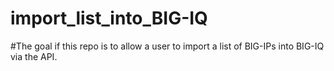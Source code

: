 # import_list_into_BIG-IQ
#The goal if this repo is to allow a user to import a list of BIG-IPs into BIG-IQ via the API.
